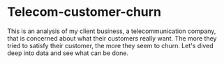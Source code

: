 # Telecom-customer-churn
This is an analysis of my client business, a telecommunication company, that is concerned about what their customers really want. The more they tried to satisfy their customer, the more they seem to churn.  Let's dived deep into data and see what can be done. 
